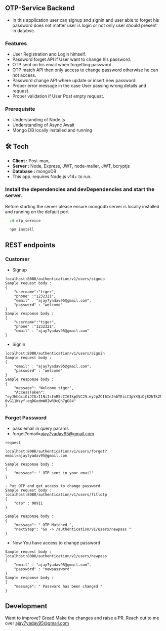 ## OTP-Service Backend
- In this application user can signup and signin and user able to forget his password does not matter user is login or not only user should present in databse.

### Features
- User Registration and Login himself.
- Password forget API if User want to change his password.
- OTP sent on his email when forgetting password.
- OTP match API then only access to change password otherwise he can not access.
- Password change API where update or insert new password
- Proper error message in the case User passing wrong details and request.
- Proper validation if User Post empty request.

### Prerequisite
- Understanding of Node.js
- Understanding of Async Await
- Mongo DB locally installed and running

## 🛠 Tech
- **Client   :** Post-man,
- **Server   :** Node, Express, JWT, node-mailer, JWT, bcryptjs
- **Database :** mongoDB
- This app. requires Node.js v14+ to run.

### Install the dependencies and devDependencies and start the server.
Before starting the server please ensure mongodb server is locally installed and running on the default port

```bash
  cd otp_service
```
```bash
  npm install
```

## REST endpoints
### Customer 
- Signup 
``` 
localhost:8080/authentication/v1/users/signup
Sample request body :
{
    "username":"tiger",
    "phone" :"1232321",
    "email" : "ajay7yadav95@gmail.com",
    "password" : "welcome"
}
Sample response body :
{
    "username":"tiger",
    "phone" :"1232321",
    "email" : "ajay7yadav95@gmail.com"
}
```
- Signin 
```
localhost:8080/authentication/v1/users/signin
Sample request body :
{
    "email" : "ajay7yadav95@gmail.com",
    "password" : "welcome"
}
Sample response body :
{
    "message": "Welcome tiger",
    "AccessToken": "eyJhbGciOiJIUzI1NiIsInR5cCI6IkpXVCJ9.eyJpZCI6InJhbTEiLCJpYXQiOjE2NTk2MDE2NTEsImV4cCI6MTY1OTYwMTg1MX0.CXhGnfBTmYE-0vG11Wzyf-oqDGodmW0IwR9cQh7gO84"
}
```
### Forget Password
- pass email in query params 
- forget?email=ajay7yadav95@gmail.com
``` 
request

localhost:8080/authentication/v1/users/forget?email=ajay7yadav95@gmail.com

Sample response body :
{
    "message": " OTP sent in your email"
}
```

```
- Put OTP and get access to change password
Sample request body :
localhost:8080/authentication/v1/users/fillotp
{
    "otp" : 90911
}

Sample response body :
{
    "message": " OTP Matched ",
    "nextStep": "Go -> /authentication/v1/users/newpass "
}

```
- Now You have access to change password
```
Sample request body :
localhost:8080/authentication/v1/users/newpass
{
    "email" : "ajay7yadav95@gmail.com",
    "password" : "newpassword"
}
Sample response body :
{
    "message": " Password has been changed "
}
```

## Development
Want to improve? Great! Make the changes and raise a PR. Reach out to me over ajay7yadav95@gmail.com
